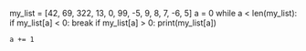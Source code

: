my_list = [42, 69, 322, 13, 0, 99, -5, 9, 8, 7, -6, 5]
a = 0
while a < len(my_list):
    if my_list[a] < 0:
        break
    if my_list[a] > 0:
        print(my_list[a])

    a += 1
